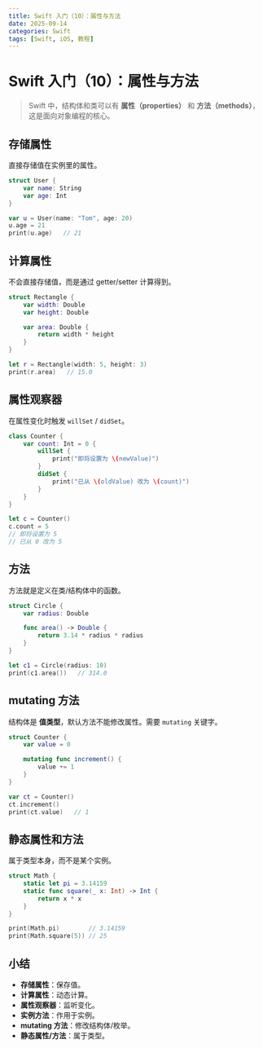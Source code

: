 ```yaml
---
title: Swift 入门（10）：属性与方法
date: 2025-09-14
categories: Swift
tags: [Swift, iOS, 教程]
---
```


# Swift 入门（10）：属性与方法

> Swift 中，结构体和类可以有 **属性（properties）** 和 **方法（methods）**，这是面向对象编程的核心。

## 存储属性

直接存储值在实例里的属性。

```swift
struct User {
    var name: String
    var age: Int
}

var u = User(name: "Tom", age: 20)
u.age = 21
print(u.age)   // 21
```

## 计算属性

不会直接存储值，而是通过 getter/setter 计算得到。

```swift
struct Rectangle {
    var width: Double
    var height: Double

    var area: Double {
        return width * height
    }
}

let r = Rectangle(width: 5, height: 3)
print(r.area)   // 15.0
```

## 属性观察器

在属性变化时触发 `willSet` / `didSet`。

```swift
class Counter {
    var count: Int = 0 {
        willSet {
            print("即将设置为 \(newValue)")
        }
        didSet {
            print("已从 \(oldValue) 改为 \(count)")
        }
    }
}

let c = Counter()
c.count = 5
// 即将设置为 5
// 已从 0 改为 5
```

## 方法

方法就是定义在类/结构体中的函数。

```swift
struct Circle {
    var radius: Double

    func area() -> Double {
        return 3.14 * radius * radius
    }
}

let c1 = Circle(radius: 10)
print(c1.area())   // 314.0
```

## mutating 方法

结构体是 **值类型**，默认方法不能修改属性。需要 `mutating` 关键字。

```swift
struct Counter {
    var value = 0

    mutating func increment() {
        value += 1
    }
}

var ct = Counter()
ct.increment()
print(ct.value)   // 1
```

## 静态属性和方法

属于类型本身，而不是某个实例。

```swift
struct Math {
    static let pi = 3.14159
    static func square(_ x: Int) -> Int {
        return x * x
    }
}

print(Math.pi)        // 3.14159
print(Math.square(5)) // 25
```

## 小结

- **存储属性**：保存值。
- **计算属性**：动态计算。
- **属性观察器**：监听变化。
- **实例方法**：作用于实例。
- **mutating 方法**：修改结构体/枚举。
- **静态属性/方法**：属于类型。
